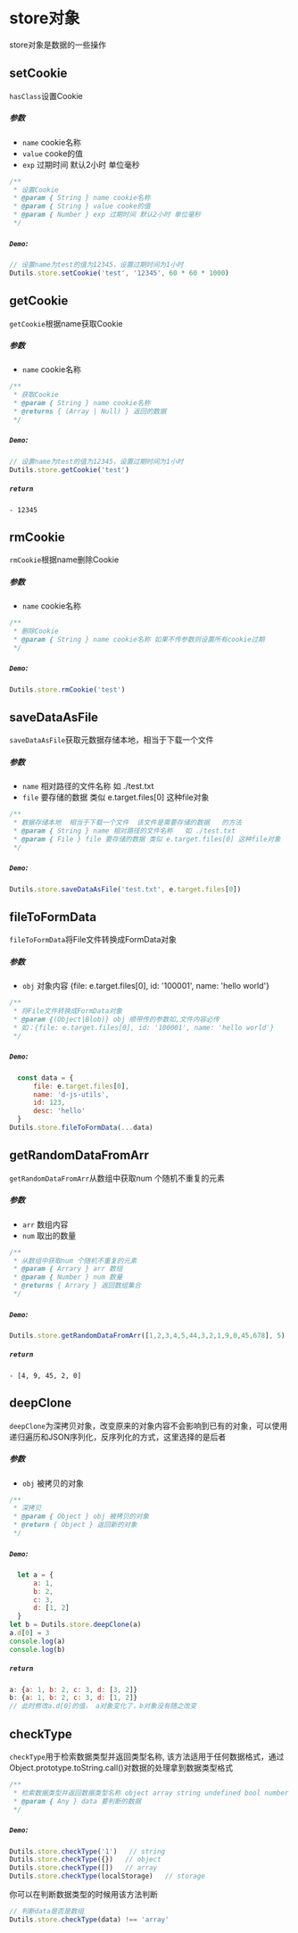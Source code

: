 # store对象
store对象是数据的一些操作

## setCookie
`hasClass`设置Cookie
##### 参数
  - `name` cookie名称
  - `value` cooke的值
  - `exp` 过期时间 默认2小时 单位毫秒
```js
/**
 * 设置Cookie
 * @param { String } name cookie名称
 * @param { String } value cooke的值
 * @param { Number } exp 过期时间 默认2小时 单位毫秒
 */
```
##### `Demo`:
```js
// 设置name为test的值为12345，设置过期时间为1小时
Dutils.store.setCookie('test', '12345', 60 * 60 * 1000)
```

## getCookie
`getCookie`根据name获取Cookie
##### 参数
  - `name` cookie名称
```js
/**
 * 获取Cookie
 * @param { String } name cookie名称
 * @returns { (Array | Null) } 返回的数据
 */
```
##### `Demo`:
```js
// 设置name为test的值为12345，设置过期时间为1小时
Dutils.store.getCookie('test')
```
##### `return`
    - 12345

## rmCookie
`rmCookie`根据name删除Cookie
##### 参数
  - `name` cookie名称
```js
/**
 * 删除Cookie
 * @param { String } name cookie名称 如果不传参数则设置所有cookie过期
 */
```
##### `Demo`:
```js
Dutils.store.rmCookie('test')
```

## saveDataAsFile
`saveDataAsFile`获取元数据存储本地，相当于下载一个文件
##### 参数
  - `name` 相对路径的文件名称   如 ./test.txt
  - `file` 要存储的数据 类似 e.target.files[0] 这种file对象
```js
/**
 * 数据存储本地  相当于下载一个文件  该文件是需要存储的数据   的方法
 * @param { String } name 相对路径的文件名称   如 ./test.txt
 * @param { File } file 要存储的数据 类似 e.target.files[0] 这种file对象
 */
```
##### `Demo`:
```js
Dutils.store.saveDataAsFile('test.txt', e.target.files[0])
```

## fileToFormData
`fileToFormData`将File文件转换成FormData对象
##### 参数
  - `obj` 对象内容 {file: e.target.files[0], id: '100001', name: 'hello world'}
```js
/**
 * 将File文件转换成FormData对象
 * @param {(Object|Blob)} obj 顺带传的参数如,文件内容必传
 * 如：{file: e.target.files[0], id: '100001', name: 'hello world'}
 */
```
##### `Demo`:
```js
  const data = {
      file: e.target.files[0],
      name: 'd-js-utils',
      id: 123,
      desc: 'hello'
  }
Dutils.store.fileToFormData(...data)
```

## getRandomDataFromArr
`getRandomDataFromArr`从数组中获取num 个随机不重复的元素
##### 参数
  - `arr` 数组内容
  - `num` 取出的数量
```js
/**
 * 从数组中获取num 个随机不重复的元素
 * @param { Arrary } arr 数组
 * @param { Number } num 数量
 * @returns { Arrary } 返回数组集合
 */
```
##### `Demo`:
```js
Dutils.store.getRandomDataFromArr([1,2,3,4,5,44,3,2,1,9,0,45,678], 5)
```
##### `return`
    - [4, 9, 45, 2, 0]

## deepClone
`deepClone`为深拷贝对象，改变原来的对象内容不会影响到已有的对象，可以使用递归遍历和JSON序列化，反序列化的方式，这里选择的是后者
##### 参数
  - `obj` 被拷贝的对象
```js
/**
 * 深拷贝
 * @param { Object } obj 被拷贝的对象
 * @return { Object } 返回新的对象
 */
```
##### `Demo`:
```js
  let a = {
      a: 1,
      b: 2,
      c: 3,
      d: [1, 2]
  }
let b = Dutils.store.deepClone(a)
a.d[0] = 3
console.log(a)
console.log(b)
```
##### `return`
```js
a: {a: 1, b: 2, c: 3, d: [3, 2]}
b: {a: 1, b: 2, c: 3, d: [1, 2]}
// 此时修改a.d[0]的值， a对象变化了，b对象没有随之改变
```

## checkType
`checkType`用于检索数据类型并返回类型名称, 该方法适用于任何数据格式，通过Object.prototype.toString.call()对数据的处理拿到数据类型格式
```js
/**
 * 检索数据类型并返回数据类型名称 object array string undefined bool number null 等等...
 * @param { Any } data 要判断的数据
 */
```
##### `Demo`:
```js
Dutils.store.checkType('1')   // string
Dutils.store.checkType({})   // object
Dutils.store.checkType([])   // array
Dutils.store.checkType(localStorage)   // storage
```
你可以在判断数据类型的时候用该方法判断
```js
// 判断data是否是数组
Dutils.store.checkType(data) !== 'array'
```